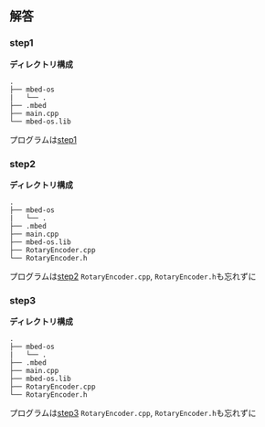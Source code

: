 ## 解答

### step1
**ディレクトリ構成**
```
.
├── mbed-os
|   └── .
├── .mbed
├── main.cpp
└── mbed-os.lib
```
プログラムは[step1](github.com/wassy310/practice_capsule)

### step2
**ディレクトリ構成**
```
.
├── mbed-os
|   └── .
├── .mbed
├── main.cpp
├── mbed-os.lib
├── RotaryEncoder.cpp
└── RotaryEncoder.h
```
プログラムは[step2](github.com/wassy310/practice_capsule)
`RotaryEncoder.cpp`, `RotaryEncoder.h`も忘れずに

### step3
**ディレクトリ構成**
```
.
├── mbed-os
|   └── .
├── .mbed
├── main.cpp
├── mbed-os.lib
├── RotaryEncoder.cpp
└── RotaryEncoder.h
```
プログラムは[step3](github.com/wassy310/practice_capsule)
`RotaryEncoder.cpp`, `RotaryEncoder.h`も忘れずに